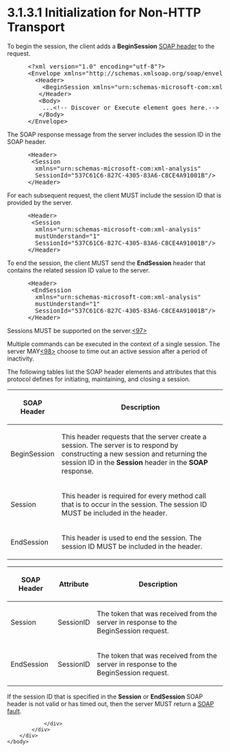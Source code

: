 <html dir="LTR" xmlns:mshelp="http://msdn.microsoft.com/mshelp" xmlns:ddue="http://ddue.schemas.microsoft.com/authoring/2003/5" xmlns:xlink="http://www.w3.org/1999/xlink" xmlns:tool="http://www.microsoft.com/tooltip">
    <head>
        <meta http-equiv="Content-Type" content="text/html; CHARSET=utf-8"></meta>
        <meta name="save" content="history"></meta>
        <title>3.1.3.1 Initialization for Non-HTTP Transport</title>
        <xml>
            <mshelp:toctitle title="3.1.3.1 Initialization for Non-HTTP Transport"></mshelp:toctitle>
            <mshelp:rltitle title="[MS-SSAS]: Initialization for Non-HTTP Transport"></mshelp:rltitle>
            <mshelp:keyword index="A" term="3942e7de-b86d-47b1-81d6-e752da4e1f21"></mshelp:keyword>
            <mshelp:attr name="DCSext.ContentType" value="open specification"></mshelp:attr>
            <mshelp:attr name="AssetID" value="3942e7de-b86d-47b1-81d6-e752da4e1f21"></mshelp:attr>
            <mshelp:attr name="TopicType" value="kbRef"></mshelp:attr>
            <mshelp:attr name="DCSext.Title" value="[MS-SSAS]: Initialization for Non-HTTP Transport" />
        </xml>
    </head>
    <body>
        <div id="header">
            <h1 class="heading">3.1.3.1 Initialization for Non-HTTP Transport</h1>
        </div>
        <div id="mainSection">
            <div id="mainBody">
                <div id="allHistory" class="saveHistory"></div>
                <div id="sectionSection0" class="section" name="collapseableSection">
                    

<p>To begin the session, the client adds a <b>BeginSession</b> <a href="8676f5ce-62d4-4244-a326-634bfed4aba4.html#gt_093a0af2-e71c-40fc-a484-d2f802da0277">SOAP header</a> to the request.</p>

<dl>
<dd>
<div><pre> &lt;?xml version=&quot;1.0&quot; encoding=&quot;utf-8&quot;?&gt;
 &lt;Envelope xmlns=&quot;http://schemas.xmlsoap.org/soap/envelope/&quot;&gt;
   &lt;Header&gt;
     &lt;BeginSession xmlns=&quot;urn:schemas-microsoft-com:xml-analysis&quot; mustUnderstand=&quot;1&quot;/&gt;
    &lt;/Header&gt;
    &lt;Body&gt;
     ...&lt;!-- Discover or Execute element goes here.--&gt;
    &lt;/Body&gt;
 &lt;/Envelope&gt;
</pre></div>
</dd></dl>

<p>The SOAP response message from the server includes the
session ID in the SOAP header.</p>

<dl>
<dd>
<div><pre> &lt;Header&gt;
  &lt;Session
   xmlns=&quot;urn:schemas-microsoft-com:xml-analysis&quot;
   SessionId=&quot;537C61C6-827C-4305-83A6-C8CE4A91001B&quot;/&gt;
 &lt;/Header&gt;
</pre></div>
</dd></dl>

<p>For each subsequent request, the client MUST include the
session ID that is provided by the server.</p>

<dl>
<dd>
<div><pre> &lt;Header&gt;
  &lt;Session
   xmlns=&quot;urn:schemas-microsoft-com:xml-analysis&quot;
   mustUnderstand=&quot;1&quot;
   SessionId=&quot;537C61C6-827C-4305-83A6-C8CE4A91001B&quot;/&gt;
 &lt;/Header&gt;
</pre></div>
</dd></dl>

<p>To end the session, the client MUST send the <b>EndSession</b>
header that contains the related session ID value to the server.</p>

<dl>
<dd>
<div><pre> &lt;Header&gt;
  &lt;EndSession
   xmlns=&quot;urn:schemas-microsoft-com:xml-analysis&quot;
   mustUnderstand=&quot;1&quot;
   SessionId=&quot;537C61C6-827C-4305-83A6-C8CE4A91001B&quot;/&gt;
 &lt;/Header&gt;
</pre></div>
</dd></dl>

<p>Sessions MUST be supported on the server.<a id="Appendix_A_Target_97"></a><a href="b9ac4859-2662-44ca-b131-9addd8b953dc.html#Appendix_A_97" aria-label="Product behavior note 97">&lt;97&gt;</a></p>

<p>Multiple commands can be executed in the context of a single
session. The server MAY<a id="Appendix_A_Target_98"></a><a href="b9ac4859-2662-44ca-b131-9addd8b953dc.html#Appendix_A_98" aria-label="Product behavior note 98">&lt;98&gt;</a> choose to
time out an active session after a period of inactivity.</p>

<p>The following tables list the SOAP header elements and
attributes that this protocol defines for initiating, maintaining, and closing
a session.</p>

<table>
 <thead>
  <tr>
   <th>
   <p>SOAP Header</p>
   </th>
   <th>
   <p>Description</p>
   </th>
  </tr>
 </thead>
 <tr>
  <td>
  <p>BeginSession</p>
  </td>
  <td>
  <p>This header requests that the server create a session.
  The server is to respond by constructing a new session and returning the
  session ID in the <b>Session</b> header in the <b>SOAP</b> response.</p>
  </td>
 </tr>
 <tr>
  <td>
  <p>Session</p>
  </td>
  <td>
  <p>This header is required for every method call that is
  to occur in the session. The session ID MUST be included in the header.</p>
  </td>
 </tr>
 <tr>
  <td>
  <p>EndSession</p>
  </td>
  <td>
  <p>This header is used to end the session. The session ID
  MUST be included in the header.</p>
  </td>
 </tr>
</table>

<p> </p>

<table>
 <thead>
  <tr>
   <th>
   <p>SOAP Header</p>
   </th>
   <th>
   <p>Attribute</p>
   </th>
   <th>
   <p>Description</p>
   </th>
  </tr>
 </thead>
 <tr>
  <td>
  <p>Session</p>
  </td>
  <td>
  <p>SessionID</p>
  </td>
  <td>
  <p>The token that was received from the server in
  response to the BeginSession request.</p>
  </td>
 </tr>
 <tr>
  <td>
  <p>EndSession</p>
  </td>
  <td>
  <p>SessionID</p>
  </td>
  <td>
  <p>The token that was received from the server in
  response to the BeginSession request.</p>
  </td>
 </tr>
</table>

<p>If the session ID that is specified in the <b>Session</b> or
<b>EndSession</b> SOAP header is not valid or has timed out, then the server
MUST return a <a href="8676f5ce-62d4-4244-a326-634bfed4aba4.html#gt_ec8728a8-1a75-426f-8767-aa1932c7c19f">SOAP fault</a>.</p>


                </div>
            </div>
        </div>
    </body>
</html>